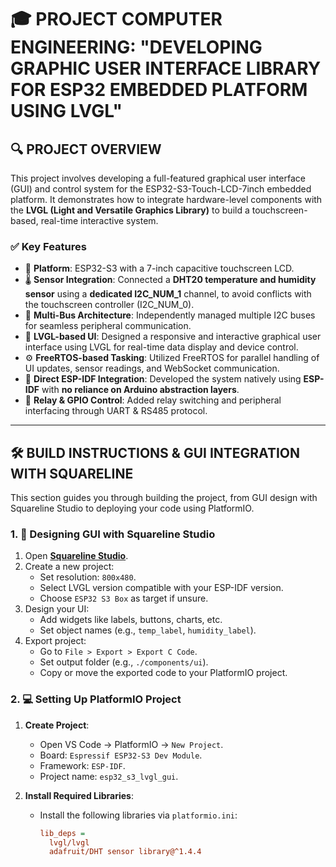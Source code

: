 # 🎓 PROJECT COMPUTER ENGINEERING: "DEVELOPING GRAPHIC USER INTERFACE LIBRARY FOR ESP32 EMBEDDED PLATFORM USING LVGL"

## 🔍 PROJECT OVERVIEW

This project involves developing a full-featured graphical user interface (GUI) and control system for the ESP32-S3-Touch-LCD-7inch embedded platform. It demonstrates how to integrate hardware-level components with the **LVGL (Light and Versatile Graphics Library)** to build a touchscreen-based, real-time interactive system.

### ✅ Key Features

- 🔧 **Platform**: ESP32-S3 with a 7-inch capacitive touchscreen LCD.
- 🌡️ **Sensor Integration**: Connected a **DHT20 temperature and humidity sensor** using a **dedicated I2C_NUM_1** channel, to avoid conflicts with the touchscreen controller (I2C_NUM_0).
- 🧩 **Multi-Bus Architecture**: Independently managed multiple I2C buses for seamless peripheral communication.
- 🎨 **LVGL-based UI**: Designed a responsive and interactive graphical user interface using LVGL for real-time data display and device control.
- ⚙️ **FreeRTOS-based Tasking**: Utilized FreeRTOS for parallel handling of UI updates, sensor readings, and WebSocket communication.
- 🧠 **Direct ESP-IDF Integration**: Developed the system natively using **ESP-IDF** with **no reliance on Arduino abstraction layers**.
- 🔌 **Relay & GPIO Control**: Added relay switching and peripheral interfacing through UART & RS485 protocol.

---

## 🛠️ BUILD INSTRUCTIONS & GUI INTEGRATION WITH SQUARELINE

This section guides you through building the project, from GUI design with Squareline Studio to deploying your code using PlatformIO.

### 1. 📐 **Designing GUI with Squareline Studio**

1. Open **[Squareline Studio](https://squareline.io/)**.
2. Create a new project:
   - Set resolution: `800x480`.
   - Select LVGL version compatible with your ESP-IDF version.
   - Choose `ESP32 S3 Box` as target if unsure.
3. Design your UI:
   - Add widgets like labels, buttons, charts, etc.
   - Set object names (e.g., `temp_label`, `humidity_label`).
4. Export project:
   - Go to `File > Export > Export C Code`.
   - Set output folder (e.g., `./components/ui`).
   - Copy or move the exported code to your PlatformIO project.

### 2. 💻 **Setting Up PlatformIO Project**

1. **Create Project**:
   - Open VS Code → PlatformIO → `New Project`.
   - Board: `Espressif ESP32-S3 Dev Module`.
   - Framework: `ESP-IDF`.
   - Project name: `esp32_s3_lvgl_gui`.

2. **Install Required Libraries**:
   - Install the following libraries via `platformio.ini`:
     ```ini
     lib_deps =
       lvgl/lvgl
       adafruit/DHT sensor library@^1.4.4
     ```
